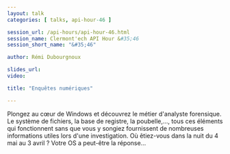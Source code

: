 ```yaml
---
layout: talk
categories: [ talks, api-hour-46 ]

session_url: /api-hours/api-hour-46.html
session_name: Clermont'ech API Hour &#35;46
session_short_name: "&#35;46"

author: Rémi Dubourgnoux

slides_url:
video:

title: "Enquêtes numériques"

---
```


Plongez au cœur de Windows et découvrez le métier d'analyste forensique.
Le système de fichiers, la base de registre, la poubelle,..., tous ces éléments qui fonctionnent sans que vous y songiez fournissent de nombreuses informations utiles lors d'une investigation. 
Où êtiez-vous dans la nuit du 4 mai au 3 avril ? Votre OS a peut-être la réponse...
